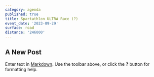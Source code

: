 ```yaml
---
category: agenda
published: true
title: Spartathlon ULTRA Race (?)
event_date: '2023-09-29'
surface: road
distance: '246000'
---
```

## A New Post

Enter text in [Markdown](http://daringfireball.net/projects/markdown/). Use the toolbar above, or click the **?** button for formatting help.
